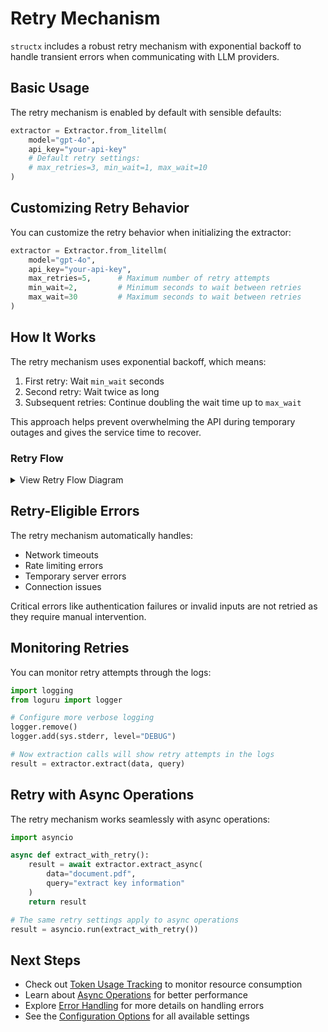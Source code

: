 # Retry Mechanism

`structx` includes a robust retry mechanism with exponential backoff to handle
transient errors when communicating with LLM providers.

## Basic Usage

The retry mechanism is enabled by default with sensible defaults:

```python
extractor = Extractor.from_litellm(
    model="gpt-4o",
    api_key="your-api-key"
    # Default retry settings:
    # max_retries=3, min_wait=1, max_wait=10
)
```

## Customizing Retry Behavior

You can customize the retry behavior when initializing the extractor:

```python
extractor = Extractor.from_litellm(
    model="gpt-4o",
    api_key="your-api-key",
    max_retries=5,      # Maximum number of retry attempts
    min_wait=2,         # Minimum seconds to wait between retries
    max_wait=30         # Maximum seconds to wait between retries
)
```

## How It Works

The retry mechanism uses exponential backoff, which means:

1. First retry: Wait `min_wait` seconds
2. Second retry: Wait twice as long
3. Subsequent retries: Continue doubling the wait time up to `max_wait`

This approach helps prevent overwhelming the API during temporary outages and
gives the service time to recover.

### Retry Flow

<details>
<summary>View Retry Flow Diagram</summary>

```mermaid
graph TD
    A[LLM Request] --> B{Success?}
    B -->|Yes| C[Return Result]
    B -->|No| D{Retryable Error?}

    D -->|No| E[Raise Exception]
    D -->|Yes| F{Max Retries Reached?}

    F -->|Yes| G[Raise Final Exception]
    F -->|No| H[Calculate Wait Time]

    H --> I[Wait]
    I --> J[Increment Retry Count]
    J --> A

    subgraph "Wait Time Calculation"
        K["Base Wait = min_wait * 2^retry_count"]
        L["Actual Wait = min of Base Wait and max_wait"]
        M["Add Jitter plus or minus 10%"]
    end

    H --> K
    K --> L
    L --> M

    subgraph "Retryable Errors"
        N[Network Timeouts]
        O[Rate Limiting]
        P[Server Errors 5xx]
        Q[Connection Errors]
    end

    D --> N
```

</details>

## Retry-Eligible Errors

The retry mechanism automatically handles:

- Network timeouts
- Rate limiting errors
- Temporary server errors
- Connection issues

Critical errors like authentication failures or invalid inputs are not retried
as they require manual intervention.

## Monitoring Retries

You can monitor retry attempts through the logs:

```python
import logging
from loguru import logger

# Configure more verbose logging
logger.remove()
logger.add(sys.stderr, level="DEBUG")

# Now extraction calls will show retry attempts in the logs
result = extractor.extract(data, query)
```

## Retry with Async Operations

The retry mechanism works seamlessly with async operations:

```python
import asyncio

async def extract_with_retry():
    result = await extractor.extract_async(
        data="document.pdf",
        query="extract key information"
    )
    return result

# The same retry settings apply to async operations
result = asyncio.run(extract_with_retry())
```

## Next Steps

- Check out [Token Usage Tracking](token-tracking.md) to monitor resource
  consumption
- Learn about [Async Operations](async-operations.md) for better performance
- Explore [Error Handling](../reference/error-handling.md) for more details on
  handling errors
- See the [Configuration Options](../reference/configuration-options.md) for all
  available settings

